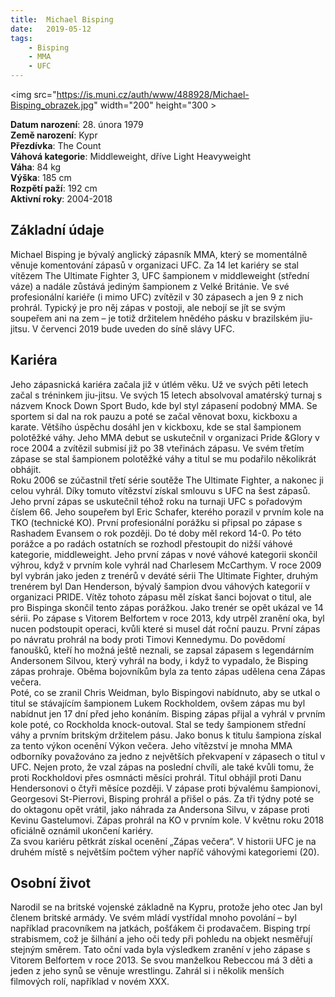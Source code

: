 ```yaml
---
title:  Michael Bisping
date:   2019-05-12
tags: 
    - Bisping
    - MMA
    - UFC
---
```


<img src="https://is.muni.cz/auth/www/488928/Michael-Bisping_obrazek.jpg" width="200" height="300 > <br>

**Datum narození**: 28. února 1979 <br>
**Země narození**: Kypr <br>
**Přezdívka**: The Count <br>
**Váhová kategorie**: Middleweight, dříve Light Heavyweight <br>
**Váha**: 84 kg <br>
**Výška**: 185 cm <br>
**Rozpětí paží**: 192 cm <br>
**Aktivní roky**: 2004-2018 <br>

## Základní údaje <br>
Michael Bisping je bývalý anglický zápasník MMA, který se momentálně věnuje komentování zápasů v organizaci UFC. Za 14 let kariéry se stal vítězem The Ultimate Fighter 3, UFC šampionem v middleweight (střední váze) a nadále zůstává jediným šampionem z Velké Británie. Ve své profesionální kariéře (i mimo UFC) zvítězil v 30 zápasech a jen 9 z nich prohrál. Typický je pro něj zápas v postoji, ale nebojí se jít se svým soupeřem ani na zem – je totiž držitelem hnědého pásku v brazilském jiu-jitsu. V červenci 2019 bude uveden do síně slávy UFC. <br>
## Kariéra <br>
Jeho zápasnická kariéra začala již v útlém věku. Už ve svých pěti letech začal s tréninkem jiu-jitsu. Ve svých 15 letech absolvoval amatérský turnaj s názvem Knock Down Sport Budo, kde byl styl zápasení podobný MMA. Se sportem si dal na rok pauzu a poté se začal věnovat boxu, kickboxu a karate. Většího úspěchu dosáhl jen v kickboxu, kde se stal šampionem polotěžké váhy. Jeho MMA debut se uskutečnil v organizaci Pride &Glory v roce 2004 a zvítězil submisí již po 38 vteřinách zápasu. Ve svém třetím zápase se stal šampionem polotěžké váhy a titul se mu podařilo několikrát obhájit. <br>
Roku 2006 se zúčastnil třetí série soutěže The Ultimate Fighter, a nakonec ji celou vyhrál. Díky tomuto vítězství získal smlouvu s UFC na šest zápasů. Jeho první zápas se uskutečnil téhož roku na turnaji UFC s pořadovým číslem 66. Jeho soupeřem byl Eric Schafer, kterého porazil v prvním kole na TKO (technické KO). První profesionální porážku si připsal po zápase s Rashadem Evansem o rok později. Do té doby měl rekord 14-0. Po této porážce a po radách ostatních se rozhodl přestoupit do nižší váhové kategorie, middleweight. Jeho první zápas v nové váhové kategorii skončil výhrou, když v prvním kole vyhrál nad Charlesem McCarthym. V roce 2009 byl vybrán jako jeden z trenérů v deváté sérii The Ultimate Fighter, druhým trenérem byl Dan Henderson, bývalý šampion dvou váhových kategorií v organizaci PRIDE. Vítěz tohoto zápasu měl získat šanci bojovat o titul, ale pro Bispinga skončil tento zápas porážkou. Jako trenér se opět ukázal ve 14 sérii. Po zápase s Vitorem Belfortem v roce 2013, kdy utrpěl zranění oka, byl nucen podstoupit operaci, kvůli které si musel dát roční pauzu. První zápas po návratu prohrál na body proti Timovi Kennedymu. Do povědomí fanoušků, kteří ho možná ještě neznali, se zapsal zápasem s legendárním Andersonem Silvou, který vyhrál na body, i když to vypadalo, že Bisping zápas prohraje. Oběma bojovníkům byla za tento zápas udělena cena Zápas večera. <br>
Poté, co se zranil Chris Weidman, bylo Bispingovi nabídnuto, aby se utkal o titul se stávajícím šampionem Lukem Rockholdem, ovšem zápas mu byl nabídnut jen 17 dní před jeho konáním. Bisping zápas přijal a vyhrál v prvním kole poté, co Rockholda knock-outoval. Stal se tedy šampionem střední váhy a prvním britským držitelem pásu. Jako bonus k titulu šampiona získal za tento výkon ocenění Výkon večera. Jeho vítězství je mnoha MMA odborníky považováno za jedno z největších překvapení v zápasech o titul v UFC. Nejen proto, že vzal zápas na poslední chvíli, ale také kvůli tomu, že proti Rockholdovi přes osmnácti měsíci prohrál. Titul obhájil proti Danu Hendersonovi o čtyři měsíce později. V zápase proti bývalému šampionovi, Georgesovi St-Pierrovi, Bisping prohrál a přišel o pás. Za tři týdny poté se do oktagonu opět vrátil, jako náhrada za Andersona Silvu, v zápase proti Kevinu Gastelumovi. Zápas prohrál na KO v prvním kole. V květnu roku 2018 oficiálně oznámil ukončení kariéry. <br>
Za svou kariéru pětkrát získal ocenění „Zápas večera“. V historii UFC je na druhém místě s největším počtem výher napříč váhovými kategoriemi (20).  <br>
## Osobní život <br>
Narodil se na britské vojenské základně na Kypru, protože jeho otec Jan byl členem britské armády. Ve svém mládí vystřídal mnoho povolání – byl například pracovníkem na jatkách, pošťákem či prodavačem. Bisping trpí strabismem, což je šilhání a jeho oči tedy při pohledu na objekt nesměřují stejným směrem. Tato oční vada byla výsledkem zranění v jeho zápase s Vitorem Belfortem v roce 2013. Se svou manželkou Rebeccou má 3 děti a jeden z jeho synů se věnuje wrestlingu. Zahrál si i několik menších filmových rolí, například v novém XXX. <br>
